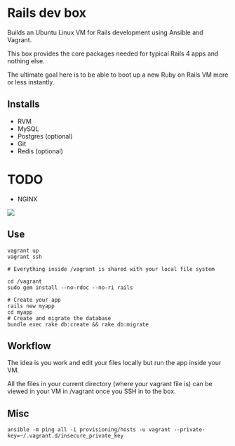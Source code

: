 # Rails dev box

Builds an Ubuntu Linux VM for Rails development using Ansible and Vagrant.

This box provides the core packages needed for typical Rails 4 apps and nothing else.

The ultimate goal here is to be able to boot up a new Ruby on Rails VM more or less instantly.

## Installs

+ RVM
+ MySQL
+ Postgres (optional)
+ Git
+ Redis (optional)

# TODO 

+ NGINX

![](https://dl.dropboxusercontent.com/u/6475135/rails-dev-box.png)

## Use

```
vagrant up
vagrant ssh

# Everything inside /vagrant is shared with your local file system

cd /vagrant
sudo gem install --no-rdoc --no-ri rails

# Create your app
rails new myapp
cd myapp
# Create and migrate the database
bundle exec rake db:create && rake db:migrate
```

## Workflow

The idea is you work and edit your files locally but run the app inside your VM. 

All the files in your current directory (where your vagrant file is)
can be viewed in your VM in /vagrant once you SSH in to the box.

## Misc

```
ansible -m ping all -i provisioning/hosts -u vagrant --private-key=~/.vagrant.d/insecure_private_key

```

